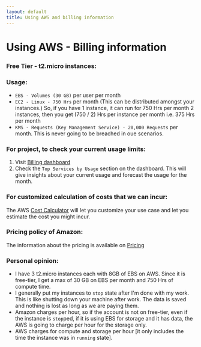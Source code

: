 ```yaml
---
layout: default
title: Using AWS and billing information
---
```



# Using AWS - Billing information
### Free Tier - t2.micro instances:
### Usage:
* `EBS - Volumes (30 GB)` per user per month
* `EC2 - Linux - 750 Hrs` per month (This can be distributed amongst your instances.)
  So, if you have 1 instance, it can run for 750 Hrs per month
  2 instances, then you get (750 / 2) Hrs per instance per month i.e. 375 Hrs per month
* `KMS - Requests (Key Management Service) - 20,000 Requests` per month. This is never going to be
  breached in oue scenarios.

### For project, to check your current usage limits:
1. Visit [Billing dashboard](https://console.aws.amazon.com/billing/home#/)
2. Check the `Top Services by Usage` section on the dashboard. This will give insights about your
  current usage and forecast the usage for the month.

### For customized calculation of costs that we can incur:
The AWS [Cost Calculator](http://calculator.s3.amazonaws.com/index.html) will let you customize your
use case and let you estimate the cost you might incur.

### Pricing policy of Amazon:
The information about the pricing is available on [Pricing](https://aws.amazon.com/pricing/)

### Personal opinion:
* I have 3 t2.micro instances each with 8GB of EBS on AWS. Since it is free-tier, I get a max of 30 GB
on EBS per month and 750 Hrs of compute time.
* I generally put my instances to `stop` state after I'm done with my work. This is like shutting down
your machine after work. The data is saved and nothing is lost as long as we are paying them.
* Amazon charges per hour, so if the account is not on free-tier, even if the instance is `stop`ped,
if it is using EBS for storage and it has data, the AWS is going to charge per hour for the storage only.
* AWS charges for compute and storage per hour [it only includes the time the instance was in `running` state].
